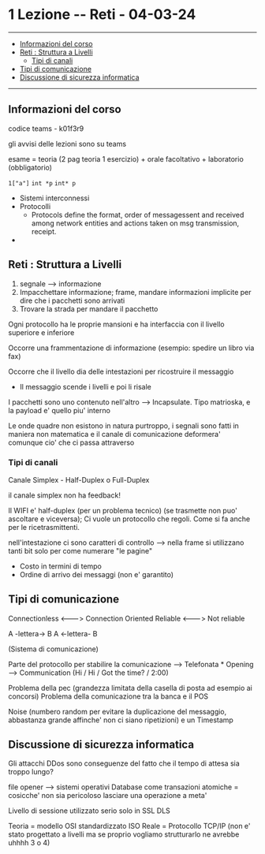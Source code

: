 # 1 Lezione -- Reti - 04-03-24

---

<!-- TOC -->
- [Informazioni del corso](#informazioni-del-corso)
- [Reti : Struttura a Livelli](#reti--struttura-a-livelli)
    - [Tipi di canali](#tipi-di-canali)
- [Tipi di comunicazione](#tipi-di-comunicazione)
- [Discussione di sicurezza informatica](#discussione-di-sicurezza-informatica)
<!-- /TOC -->


---

## Informazioni del corso
codice teams - k01f3r9

gli avvisi delle lezioni sono su teams

esame =  teoria (2 pag teoria 1 esercizio) + orale facoltativo + laboratorio (obbligatorio)

```1["a"]```
```int *p```
```int* p```

* Sistemi interconnessi 
* Protocolli
    * Protocols define the format, order of messagessent and received among network entities and actions taken on msg transmission, receipt. 
* 

## Reti : Struttura a Livelli
1. segnale --> informazione
2. Impacchettare informazione; frame, mandare informazioni implicite per dire che i pacchetti sono arrivati
3. Trovare la strada per mandare il pacchetto

Ogni protocollo ha le proprie mansioni e ha interfaccia con il livello superiore e inferiore

Occorre una frammentazione di informazione (esempio: spedire un libro via fax)

Occorre che il livello dia delle intestazioni per ricostruire il messaggio

* Il messaggio scende i livelli e poi li risale

I pacchetti sono uno contenuto nell'altro --> Incapsulate. Tipo matrioska, e la payload e' quello piu' interno

Le onde quadre non esistono in natura purtroppo, i segnali sono fatti in maniera non matematica e il canale di comunicazione deformera' comunque cio' che ci passa attraverso

### Tipi di canali 
Canale Simplex - Half-Duplex o Full-Duplex

il canale simplex non ha feedback!

Il WIFI e' half-duplex (per un problema tecnico) (se trasmette non puo' ascoltare e viceversa); Ci vuole un protocollo che regoli. Come si fa anche per le ricetrasmittenti. 

nell'intestazione ci sono caratteri di controllo  --> nella frame si utilizzano tanti bit solo per come numerare "le pagine"

- Costo in termini di tempo 
- Ordine di arrivo dei messaggi (non e' garantito)

## Tipi di comunicazione 

Connectionless <---> Connection Oriented
Reliable <---> Not reliable

A -lettera-> B
A <-lettera- B 

(Sistema di comunicazione)

Parte del protocollo per stabilire la comunicazione --> Telefonata 
    * Opening --> Communication (Hi / Hi / Got the time? / 2:00)

Problema della pec (grandezza limitata della casella di posta ad esempio ai concorsi)
Problema della comunicazione tra la banca e il POS

Noise (numbero random per evitare la duplicazione del messaggio, abbastanza grande affinche' non ci siano ripetizioni)
e un Timestamp

## Discussione di sicurezza informatica

Gli attacchi DDos sono conseguenze del fatto che il tempo di attesa sia troppo lungo? 

file opener --> sistemi operativi
Database come transazioni atomiche = cosicche' non sia pericoloso lasciare una operazione a meta' 

Livello di sessione utilizzato serio solo in SSL DLS

Teoria = modello OSI standardizzato ISO 
Reale = Protocollo TCP/IP (non e' stato progettato a livelli ma se proprio vogliamo strutturarlo ne avrebbe uhhhh 3 o 4)



